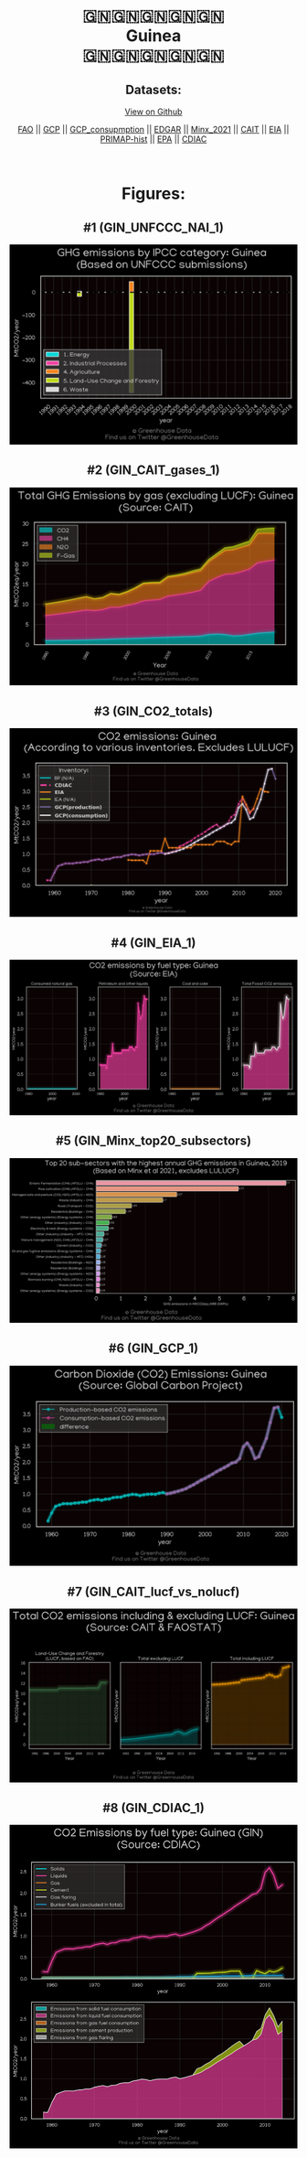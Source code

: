 
<center>
<h1 align="center">
🇬🇳🇬🇳🇬🇳🇬🇳🇬🇳
<br>
Guinea
<br>
🇬🇳🇬🇳🇬🇳🇬🇳🇬🇳
</h1>
<h2>Datasets:</h2>
<p><a href="https://github.com/dquintani/GreenhouseData/tree/master/country_data/GIN_Guinea/data">View on Github</a>
<br></p><p><a href="data/GIN_FAO.csv">FAO</a> || <a href="data/GIN_GCP.csv">GCP</a> || <a href="data/GIN_GCP_consupmption.csv">GCP_consupmption</a> || <a href="data/GIN_EDGAR.csv">EDGAR</a> || <a href="data/GIN_Minx_2021.csv">Minx_2021</a> || <a href="data/GIN_CAIT.csv">CAIT</a> || <a href="data/GIN_EIA.csv">EIA</a> || <a href="data/GIN_PRIMAP-hist.csv">PRIMAP-hist</a> || <a href="data/GIN_EPA.csv">EPA</a> || <a href="data/GIN_CDIAC.csv">CDIAC</a></p><p><br></p>
<h1>Figures:</h1><h2>#1 (GIN_UNFCCC_NAI_1)</h2>
<p><img alt="" src="figures/GIN_UNFCCC_NAI_1.png" /></p><h2>#2 (GIN_CAIT_gases_1)</h2>
<p><img alt="" src="figures/GIN_CAIT_gases_1.png" /></p><h2>#3 (GIN_CO2_totals)</h2>
<p><img alt="" src="figures/GIN_CO2_totals.png" /></p><h2>#4 (GIN_EIA_1)</h2>
<p><img alt="" src="figures/GIN_EIA_1.png" /></p><h2>#5 (GIN_Minx_top20_subsectors)</h2>
<p><img alt="" src="figures/GIN_Minx_top20_subsectors.png" /></p><h2>#6 (GIN_GCP_1)</h2>
<p><img alt="" src="figures/GIN_GCP_1.png" /></p><h2>#7 (GIN_CAIT_lucf_vs_nolucf)</h2>
<p><img alt="" src="figures/GIN_CAIT_lucf_vs_nolucf.png" /></p><h2>#8 (GIN_CDIAC_1)</h2>
<p><img alt="" src="figures/GIN_CDIAC_1.png" /></p>